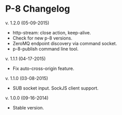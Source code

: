 P-8 Changelog
=================

v. 1.2.0 (05-09-2015)

  * http-stream: close action, keep-alive.
  * Check for new p-8 versions.
  * ZeroMQ endpoint discovery via command socket.
  * p-8-publish command line tool.

v. 1.1.1 (04-17-2015)

  * Fix auto-cross-origin feature.

v. 1.1.0 (03-08-2015)

  * SUB socket input. SockJS client support.

v. 1.0.0 (09-16-2014)

  * Stable version.

